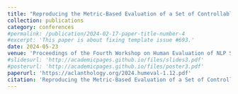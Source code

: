 ```yaml
---
title: "Reproducing the Metric-Based Evaluation of a Set of Controllable Text Generation Techniques"
collection: publications
category: conferences
#permalink: /publication/2024-02-17-paper-title-number-4
#excerpt: 'This paper is about fixing template issue #693.'
date: 2024-05-23
venue: 'Proceedings of the Fourth Workshop on Human Evaluation of NLP Systems (HumEval) @ LREC-COLING 2024'
#slidesurl: 'http://academicpages.github.io/files/slides3.pdf'
#posterurl: 'http://academicpages.github.io/files/poster3.pdf'
paperurl: 'https://aclanthology.org/2024.humeval-1.12.pdf'
citation: 'Reproducing the Metric-Based Evaluation of a Set of Controllable Text Generation Techniques (Lorandi & Belz, HumEval-WS 2024)'
---
```


<!-- The contents above will be part of a list of publications, if the user clicks the link for the publication than the contents of section will be rendered as a full page, allowing you to provide more information about the paper for the reader. When publications are displayed as a single page, the contents of the above "citation" field will automatically be included below this section in a smaller font. -->
